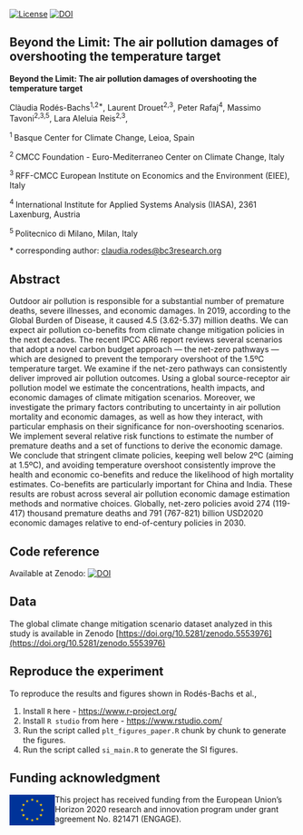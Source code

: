[![License](https://img.shields.io/badge/License-Apache_2.0-blue.svg)](https://opensource.org/licenses/Apache-2.0)
[![DOI](https://zenodo.org/badge/681939290.svg)](https://zenodo.org/doi/10.5281/zenodo.10051008)

## Beyond the Limit: The air pollution damages of overshooting the temperature target

**Beyond the Limit: The air pollution damages of overshooting the temperature target**

Clàudia Rodés-Bachs<sup>1,2\*</sup>, Laurent Drouet<sup>2,3</sup>, Peter Rafaj<sup>4</sup>, Massimo Tavoni<sup>2,3,5</sup>, Lara Aleluia Reis<sup>2,3</sup>, 

<sup>1 </sup> Basque Center for Climate Change, Leioa, Spain

<sup>2 </sup> CMCC Foundation - Euro-Mediterraneo Center on Climate Change, Italy

<sup>3 </sup> RFF-CMCC European Institute on Economics and the Environment (EIEE), Italy

<sup>4 </sup> International Institute for Applied Systems Analysis (IIASA), 2361 Laxenburg, Austria

<sup>5 </sup> Politecnico di Milano, Milan, Italy

\* corresponding author:  claudia.rodes@bc3research.org

## Abstract
Outdoor air pollution is responsible for a substantial number of premature deaths, severe illnesses, and economic damages. In 2019, according to the Global Burden of Disease, it caused 4.5 (3.62-5.37) million deaths. We can expect air pollution co-benefits from climate change mitigation policies in the next decades. The recent IPCC AR6 report reviews several scenarios that adopt a novel carbon budget approach — the net-zero pathways — which are designed to prevent the temporary overshoot of the 1.5ºC temperature target. We examine if the net-zero pathways can consistently deliver improved air pollution outcomes. Using a global source-receptor air pollution model we estimate the concentrations, health impacts, and economic damages of climate mitigation scenarios.
Moreover, we investigate the primary factors contributing to uncertainty in air pollution mortality and economic damages, as well as how they interact, with particular emphasis on their significance for non-overshooting scenarios. We implement several relative risk functions to estimate the number of premature deaths and a set of functions to derive the economic damage. We conclude that stringent climate policies, keeping well below 2ºC (aiming at 1.5ºC), and avoiding temperature overshoot consistently improve the health and economic co-benefits and reduce the likelihood of high mortality estimates. 
Co-benefits are particularly important for China and India. These results are robust across several air pollution economic damage estimation methods and normative choices. 
Globally, net-zero policies avoid 274 (119-417) thousand premature deaths and 791 (767-821) billion USD2020 economic damages relative to end-of-century policies in 2030.



## Code reference
Available at Zenodo: [![DOI](https://zenodo.org/badge/681939290.svg)](https://zenodo.org/doi/10.5281/zenodo.10051008)


## Data
The global climate change mitigation scenario dataset analyzed in this study is available in Zenodo 
[https://doi.org/10.5281/zenodo.5553976](https://doi.org/10.5281/zenodo.5553976)

## Reproduce the experiment
To reproduce the results and figures shown in Rodés-Bachs et al.,

1. Install `R` here - https://www.r-project.org/
2. Install `R studio` from here - https://www.rstudio.com/
3. Run the script called `plt_figures_paper.R` chunk by chunk to generate the figures.
4. Run the script called `si_main.R` to generate the SI figures.  

## Funding acknowledgment

<img src="./data/Flag_of_Europe.svg.png" width="80" height="54" align="left" alt="EU logo" />
This project has received funding from the European Union’s Horizon 2020 research
and innovation program under grant agreement No. 821471 (ENGAGE).
